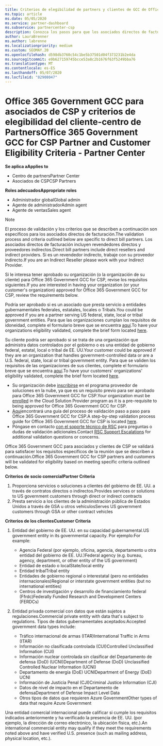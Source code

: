 ```yaml
---
title: Criterios de elegibilidad de partners y clientes de GCC de Office 365 Administración Pública
ms.topic: article
ms.date: 05/05/2020
ms.service: partner-dashboard
ms.subservice: partnercenter-csp
description: Conozca los pasos para que los asociados directos de facturación (revendedores directos, proveedores indirectos) validen a los asociados y clientes de Office 365 Government GCC for CSP.
author: LauraBrenner
ms.author: labrenne
ms.localizationpriority: medium
ms.custom: SEOMAY.20
ms.openlocfilehash: d598db3760c54c1be5b37501d04f373231b2e4da
ms.sourcegitcommit: e9b627159745bcce53a8c2b1676f63f5249bba76
ms.translationtype: MT
ms.contentlocale: es-ES
ms.lasthandoff: 05/07/2020
ms.locfileid: "82908047"
---
```

# <a name="office-365-government-gcc-for-csp-partner-and-customer-eligibility-criteria---partner-center"></a><span data-ttu-id="a2867-103">Office 365 Government GCC para asociados de CSP y criterios de elegibilidad del cliente-centro de Partners</span><span class="sxs-lookup"><span data-stu-id="a2867-103">Office 365 Government GCC for CSP Partner and Customer Eligibility Criteria - Partner Center</span></span>

<span data-ttu-id="a2867-104">**Se aplica a**</span><span class="sxs-lookup"><span data-stu-id="a2867-104">**Applies to**</span></span>

- <span data-ttu-id="a2867-105">Centro de partners</span><span class="sxs-lookup"><span data-stu-id="a2867-105">Partner Center</span></span>
- <span data-ttu-id="a2867-106">Asociados de CSP</span><span class="sxs-lookup"><span data-stu-id="a2867-106">CSP Partners</span></span>

<span data-ttu-id="a2867-107">**Roles adecuados**</span><span class="sxs-lookup"><span data-stu-id="a2867-107">**Appropriate roles**</span></span>

- <span data-ttu-id="a2867-108">Administrador global</span><span class="sxs-lookup"><span data-stu-id="a2867-108">Global admin</span></span>
- <span data-ttu-id="a2867-109">Agente de administrador</span><span class="sxs-lookup"><span data-stu-id="a2867-109">Admin agent</span></span>
- <span data-ttu-id="a2867-110">Agente de ventas</span><span class="sxs-lookup"><span data-stu-id="a2867-110">Sales agent</span></span>

>[!NOTE]
><span data-ttu-id="a2867-111">El proceso de validación y los criterios que se describen a continuación son específicos para los asociados directos de facturación.</span><span class="sxs-lookup"><span data-stu-id="a2867-111">The validation process and criteria outlined below are specific to direct bill partners.</span></span> <span data-ttu-id="a2867-112">Los asociados directos de facturación incluyen revendedores directos y proveedores indirectos.</span><span class="sxs-lookup"><span data-stu-id="a2867-112">Direct bill partners include direct resellers and indirect providers.</span></span>  <span data-ttu-id="a2867-113">Si es un revendedor indirecto, trabaje con su proveedor indirecto.</span><span class="sxs-lookup"><span data-stu-id="a2867-113">If you are an Indirect Reseller please work with your Indirect Provider.</span></span>

<span data-ttu-id="a2867-114">Si le interesa tener aprobado su organización (o la organización de su cliente) para Office 365 Government GCC for CSP, revise los requisitos siguientes.</span><span class="sxs-lookup"><span data-stu-id="a2867-114">If you are interested in having your organization (or your customer's organization) approved for Office 365 Government GCC for CSP, review the requirements below.</span></span>

<span data-ttu-id="a2867-115">Podría ser aprobado si es un asociado que presta servicio a entidades gubernamentales federales, estatales, locales o Tribals.</span><span class="sxs-lookup"><span data-stu-id="a2867-115">You could be approved if you are a partner serving US federal, state, local or tribal government entities.</span></span> <span data-ttu-id="a2867-116">Para que las organizaciones cumplan los requisitos de idoneidad, complete el formulario breve que se encuentra [aquí](https://products.office.com/government/eligibility-validation?ReqType=CSPPartner).</span><span class="sxs-lookup"><span data-stu-id="a2867-116">To have your organizations eligibility validated, complete the brief form located [here](https://products.office.com/government/eligibility-validation?ReqType=CSPPartner).</span></span>

<span data-ttu-id="a2867-117">Su cliente podría ser aprobado si se trata de una organización que administra datos controlados por el gobierno o es una entidad de gobierno federal, estatal, local o tribal de EE. UU.</span><span class="sxs-lookup"><span data-stu-id="a2867-117">Your customer could be approved if they are an organization that handles government-controlled data or are a U.S. federal, state, local or tribal government entity.</span></span> <span data-ttu-id="a2867-118">Para que se validen los requisitos de las organizaciones de sus clientes, complete el formulario breve que se encuentra [aquí](https://products.office.com/government/eligibility-validation?ReqType=CSPCustomer).</span><span class="sxs-lookup"><span data-stu-id="a2867-118">To have your customers' organizations' eligibility validated, complete the brief form located [here](https://products.office.com/government/eligibility-validation?ReqType=CSPCustomer).</span></span> 

-   <span data-ttu-id="a2867-119">Su organización debe [inscribirse](https://partnercenter.microsoft.com/partner/cloud-solution-provider) en el programa proveedor de soluciones en la nube, ya que es un requisito previo para ser aprobado para Office 365 Government GCC for CSP.</span><span class="sxs-lookup"><span data-stu-id="a2867-119">Your organization must be [enrolled](https://partnercenter.microsoft.com/partner/cloud-solution-provider) in the Cloud Solution Provider program as it is a pre-requisite to being approved for Office 365 Government GCC for CSP.</span></span>
-   <span data-ttu-id="a2867-120">[Aquí](https://go.microsoft.com/fwlink/?linkid=2007323)encontrará una guía del proceso de validación paso a paso para Office 365 Government GCC for CSP.</span><span class="sxs-lookup"><span data-stu-id="a2867-120">A step-by-step validation process guide for Office 365 Government GCC for CSP is located [here](https://go.microsoft.com/fwlink/?linkid=2007323).</span></span>
-   <span data-ttu-id="a2867-121">Póngase en contacto [con el soporte técnico de RSC](mailto:usgcce@microsoft.com) para preguntas o dudas de validación adicionales.</span><span class="sxs-lookup"><span data-stu-id="a2867-121">Contact [RSC Support Escalations](mailto:usgcce@microsoft.com) for additional validation questions or concerns.</span></span>

<span data-ttu-id="a2867-122">Office 365 Government GCC para asociados y clientes de CSP se validará para satisfacer los requisitos específicos de la reunión que se describen a continuación.</span><span class="sxs-lookup"><span data-stu-id="a2867-122">Office 365 Government GCC for CSP partners and customers will be validated for eligibility based on meeting specific criteria outlined below.</span></span>

<span data-ttu-id="a2867-123">**Criterios de socio comercial**</span><span class="sxs-lookup"><span data-stu-id="a2867-123">**Partner Criteria**</span></span>
1.  <span data-ttu-id="a2867-124">Proporciona servicios o soluciones a clientes del gobierno de EE. UU. a través de contratos directos o indirectos.</span><span class="sxs-lookup"><span data-stu-id="a2867-124">Provides services or solutions to US government customers through direct or indirect contracts</span></span>
2.  <span data-ttu-id="a2867-125">Presta servicio a los clientes de la administración pública de Estados Unidos a través de GSA u otros vehículos</span><span class="sxs-lookup"><span data-stu-id="a2867-125">Serves US government customers through GSA or other contract vehicles</span></span>

<span data-ttu-id="a2867-126">**Criterios de los clientes**</span><span class="sxs-lookup"><span data-stu-id="a2867-126">**Customer Criteria**</span></span>
1.  <span data-ttu-id="a2867-127">Entidad del gobierno de EE. UU. en su capacidad gubernamental.</span><span class="sxs-lookup"><span data-stu-id="a2867-127">US government entity in its governmental capacity.</span></span> <span data-ttu-id="a2867-128">Por ejemplo:</span><span class="sxs-lookup"><span data-stu-id="a2867-128">For example:</span></span>
 
    -  <span data-ttu-id="a2867-129">Agencia Federal (por ejemplo, oficina, agencia, departamento u otra entidad del gobierno de EE. UU.)</span><span class="sxs-lookup"><span data-stu-id="a2867-129">Federal agency (e.g. bureau, agency, department, or other entity of the US government)</span></span>
    -   <span data-ttu-id="a2867-130">Entidad de estado o local</span><span class="sxs-lookup"><span data-stu-id="a2867-130">State/local entity</span></span> 
    -   <span data-ttu-id="a2867-131">Entidad tribal</span><span class="sxs-lookup"><span data-stu-id="a2867-131">Tribal entity</span></span>
    -   <span data-ttu-id="a2867-132">Entidades de gobierno regional o interestatal (pero no entidades internacionales)</span><span class="sxs-lookup"><span data-stu-id="a2867-132">Regional or interstate government entities (but no international entities)</span></span>
    -   <span data-ttu-id="a2867-133">Centros de investigación y desarrollo de financiamiento federal (Ffrdc)</span><span class="sxs-lookup"><span data-stu-id="a2867-133">Federally Funded Research and Development Centers (FERDCs)</span></span>

2.  <span data-ttu-id="a2867-134">Entidad privada comercial con datos que están sujetos a regulaciones.</span><span class="sxs-lookup"><span data-stu-id="a2867-134">Commercial private entity with data that's subject to regulations.</span></span> <span data-ttu-id="a2867-135">Tipos de datos gubernamentales aceptados:</span><span class="sxs-lookup"><span data-stu-id="a2867-135">Accepted government data types include:</span></span> 
    -   <span data-ttu-id="a2867-136">Tráfico internacional de armas (ITAR)</span><span class="sxs-lookup"><span data-stu-id="a2867-136">International Traffic in Arms (ITAR)</span></span>
    -   <span data-ttu-id="a2867-137">Información no clasificada controlada (CUI)</span><span class="sxs-lookup"><span data-stu-id="a2867-137">Controlled Unclassified Information (CUI)</span></span>
    -   <span data-ttu-id="a2867-138">Información nuclear controlada sin clasificar del Departamento de defensa (DoD) (UCNI)</span><span class="sxs-lookup"><span data-stu-id="a2867-138">Department of Defense (DoD) Unclassified Controlled Nuclear Information (UCNI)</span></span>
    -   <span data-ttu-id="a2867-139">Departamento de energía (DoE) UCNI</span><span class="sxs-lookup"><span data-stu-id="a2867-139">Department of Energy (DoE) UCNI</span></span>
    -   <span data-ttu-id="a2867-140">Información de Justicia Penal (CJI)</span><span class="sxs-lookup"><span data-stu-id="a2867-140">Criminal Justice Information (CJI)</span></span>
    -   <span data-ttu-id="a2867-141">Datos de nivel de impacto en el Departamento de defensa</span><span class="sxs-lookup"><span data-stu-id="a2867-141">Department of Defense Impact Level Data</span></span>
    -   <span data-ttu-id="a2867-142">Otros tipos de datos que requieren Azure Government</span><span class="sxs-lookup"><span data-stu-id="a2867-142">Other types of data that require Azure Government</span></span>

<span data-ttu-id="a2867-143">Una entidad comercial internacional puede calificar si cumple los requisitos indicados anteriormente y ha verificado la presencia de EE. UU. (por ejemplo, la dirección de correo electrónico, la ubicación física, etc.).</span><span class="sxs-lookup"><span data-stu-id="a2867-143">An international commercial entity may qualify if they meet the requirements noted above and have verified U.S. presence (such as mailing address, physical location, etc.).</span></span>

